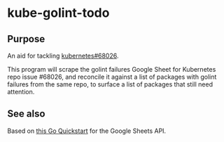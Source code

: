 # kube-golint-todo

## Purpose

An aid for tackling [kubernetes#68026](https://github.com/kubernetes/kubernetes/issues/68026).

This program will scrape the golint failures Google Sheet for Kubernetes repo issue #68026, and reconcile it against a list of packages with golint failures from the same repo, to surface a list of packages that still need attention.

## See also

Based on [this Go Quickstart](https://developers.google.com/sheets/api/quickstart/go) for the Google Sheets API.
